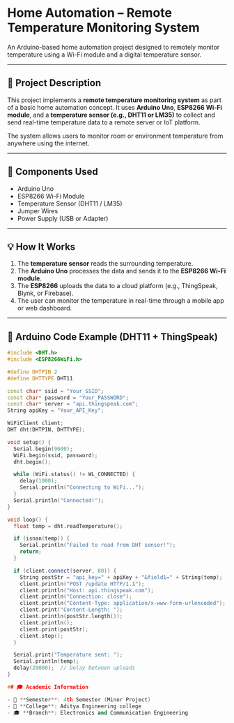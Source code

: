 # Home Automation – Remote Temperature Monitoring System

An Arduino-based home automation project designed to remotely monitor temperature using a Wi-Fi module and a digital temperature sensor.

---

## 🧾 Project Description

This project implements a **remote temperature monitoring system** as part of a basic home automation concept. It uses **Arduino Uno**, **ESP8266 Wi-Fi module**, and a **temperature sensor (e.g., DHT11 or LM35)** to collect and send real-time temperature data to a remote server or IoT platform.

The system allows users to monitor room or environment temperature from anywhere using the internet.

---

## 🔧 Components Used

- Arduino Uno  
- ESP8266 Wi-Fi Module  
- Temperature Sensor (DHT11 / LM35)  
- Jumper Wires  
- Power Supply (USB or Adapter)

---

## 💡 How It Works

1. The **temperature sensor** reads the surrounding temperature.
2. The **Arduino Uno** processes the data and sends it to the **ESP8266 Wi-Fi module**.
3. The **ESP8266** uploads the data to a cloud platform (e.g., ThingSpeak, Blynk, or Firebase).
4. The user can monitor the temperature in real-time through a mobile app or web dashboard.

---

## 📜 Arduino Code Example (DHT11 + ThingSpeak)

```cpp
#include <DHT.h>
#include <ESP8266WiFi.h>

#define DHTPIN 2
#define DHTTYPE DHT11

const char* ssid = "Your_SSID";
const char* password = "Your_PASSWORD";
const char* server = "api.thingspeak.com";
String apiKey = "Your_API_Key";

WiFiClient client;
DHT dht(DHTPIN, DHTTYPE);

void setup() {
  Serial.begin(9600);
  WiFi.begin(ssid, password);
  dht.begin();

  while (WiFi.status() != WL_CONNECTED) {
    delay(1000);
    Serial.println("Connecting to WiFi...");
  }
  Serial.println("Connected!");
}

void loop() {
  float temp = dht.readTemperature();

  if (isnan(temp)) {
    Serial.println("Failed to read from DHT sensor!");
    return;
  }

  if (client.connect(server, 80)) {
    String postStr = "api_key=" + apiKey + "&field1=" + String(temp);
    client.println("POST /update HTTP/1.1");
    client.println("Host: api.thingspeak.com");
    client.println("Connection: close");
    client.println("Content-Type: application/x-www-form-urlencoded");
    client.print("Content-Length: ");
    client.println(postStr.length());
    client.println();
    client.print(postStr);
    client.stop();
  }

  Serial.print("Temperature sent: ");
  Serial.println(temp);
  delay(20000);  // Delay between uploads
}

## 🎓 Academic Information

- 🔬 **Semester**: 4th Semester (Minor Project)
- 🏫 **College**: Aditya Engineering college
- 🎓 **Branch**: Electronics and Communication Engineering
